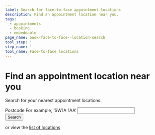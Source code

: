 ```yaml
---
label: Search for face-to-face appointment locations
description: Find an appointment location near you.
tags:
  - appointments
  - booking
  - embeddable
page_name: book-face-to-face--location-search
tool_step: ''
step_name: ''
tool_name: Face-to-face locations
---
```


# Find an appointment location near you

Search for your nearest appointment locations.

<form action="/en/locations/search" method="post">
  <div class="form-group">
    <label class="form-label-bold" for="postcode">
      Postcode
      <span class="form-hint">For example, ‘SW1A 1AA’</span>
    </label>
    <input type="text" class="t-postcode form-control" id="postcode" name="postcode" value="" required="true">
  </div>
  <div class="form-group">
    <input type="submit" class="button t-submit button--primary" id="btn-search" value="Search">
    <p>or view the <a href="/locations">list of locations</a></p>
  </div>
</form>
